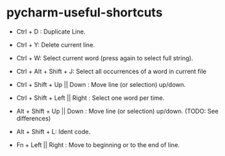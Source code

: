 # pycharm-useful-shortcuts

* Ctrl + D : Duplicate Line.

* Ctrl + Y: Delete current line.

* Ctrl + W: Select current word (press again to select full string).

* Ctrl + Alt + Shift + J: Select all occurrences of a word in current file

* Ctrl + Shift + Up || Down : Move line (or selection) up/down.

* Ctrl + Shift + Left || Right : Select one word per time.

* Alt + Shift + Up || Down : Move line (or selection) up/down. (TODO: See differences)

* Alt + Shift + L: Ident code.

* Fn + Left || Right : Move to beginning or to the end of line.
